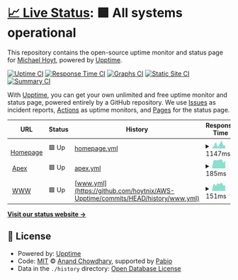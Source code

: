 # [📈 Live Status](https://up.improvementwizard.com): <!--live status--> **🟩 All systems operational**

This repository contains the open-source uptime monitor and status page for [Michael Hoyt](https://fatfirecake.com), powered by [Upptime](https://github.com/upptime/upptime).

[![Uptime CI](https://github.com/hoytnix/AWS-Upptime/workflows/Uptime%20CI/badge.svg)](https://github.com/hoytnix/AWS-Upptime/actions?query=workflow%3A%22Uptime+CI%22)
[![Response Time CI](https://github.com/hoytnix/AWS-Upptime/workflows/Response%20Time%20CI/badge.svg)](https://github.com/hoytnix/AWS-Upptime/actions?query=workflow%3A%22Response+Time+CI%22)
[![Graphs CI](https://github.com/hoytnix/AWS-Upptime/workflows/Graphs%20CI/badge.svg)](https://github.com/hoytnix/AWS-Upptime/actions?query=workflow%3A%22Graphs+CI%22)
[![Static Site CI](https://github.com/hoytnix/AWS-Upptime/workflows/Static%20Site%20CI/badge.svg)](https://github.com/hoytnix/AWS-Upptime/actions?query=workflow%3A%22Static+Site+CI%22)
[![Summary CI](https://github.com/hoytnix/AWS-Upptime/workflows/Summary%20CI/badge.svg)](https://github.com/hoytnix/AWS-Upptime/actions?query=workflow%3A%22Summary+CI%22)

With [Upptime](https://upptime.js.org), you can get your own unlimited and free uptime monitor and status page, powered entirely by a GitHub repository. We use [Issues](https://github.com/hoytnix/AWS-Upptime/issues) as incident reports, [Actions](https://github.com/hoytnix/AWS-Upptime/actions) as uptime monitors, and [Pages](https://up.improvementwizard.com) for the status page.

<!--start: status pages-->
<!-- This summary is generated by Upptime (https://github.com/upptime/upptime) -->
<!-- Do not edit this manually, your changes will be overwritten -->
<!-- prettier-ignore -->
| URL | Status | History | Response Time | Uptime |
| --- | ------ | ------- | ------------- | ------ |
| <img alt="" src="https://icons.duckduckgo.com/ip3/www.allweathersealinc.com.ico" height="13"> [Homepage](https://www.allweathersealinc.com) | 🟩 Up | [homepage.yml](https://github.com/hoytnix/AWS-Upptime/commits/HEAD/history/homepage.yml) | <details><summary><img alt="Response time graph" src="./graphs/homepage/response-time-week.png" height="20"> 1147ms</summary><br><a href="https://up.improvementwizard.com/history/homepage"><img alt="Response time 1680" src="https://img.shields.io/endpoint?url=https%3A%2F%2Fraw.githubusercontent.com%2Fhoytnix%2FAWS-Upptime%2FHEAD%2Fapi%2Fhomepage%2Fresponse-time.json"></a><br><a href="https://up.improvementwizard.com/history/homepage"><img alt="24-hour response time 1090" src="https://img.shields.io/endpoint?url=https%3A%2F%2Fraw.githubusercontent.com%2Fhoytnix%2FAWS-Upptime%2FHEAD%2Fapi%2Fhomepage%2Fresponse-time-day.json"></a><br><a href="https://up.improvementwizard.com/history/homepage"><img alt="7-day response time 1147" src="https://img.shields.io/endpoint?url=https%3A%2F%2Fraw.githubusercontent.com%2Fhoytnix%2FAWS-Upptime%2FHEAD%2Fapi%2Fhomepage%2Fresponse-time-week.json"></a><br><a href="https://up.improvementwizard.com/history/homepage"><img alt="30-day response time 1219" src="https://img.shields.io/endpoint?url=https%3A%2F%2Fraw.githubusercontent.com%2Fhoytnix%2FAWS-Upptime%2FHEAD%2Fapi%2Fhomepage%2Fresponse-time-month.json"></a><br><a href="https://up.improvementwizard.com/history/homepage"><img alt="1-year response time 1680" src="https://img.shields.io/endpoint?url=https%3A%2F%2Fraw.githubusercontent.com%2Fhoytnix%2FAWS-Upptime%2FHEAD%2Fapi%2Fhomepage%2Fresponse-time-year.json"></a></details> | <details><summary><a href="https://up.improvementwizard.com/history/homepage">100.00%</a></summary><a href="https://up.improvementwizard.com/history/homepage"><img alt="All-time uptime 99.98%" src="https://img.shields.io/endpoint?url=https%3A%2F%2Fraw.githubusercontent.com%2Fhoytnix%2FAWS-Upptime%2FHEAD%2Fapi%2Fhomepage%2Fuptime.json"></a><br><a href="https://up.improvementwizard.com/history/homepage"><img alt="24-hour uptime 100.00%" src="https://img.shields.io/endpoint?url=https%3A%2F%2Fraw.githubusercontent.com%2Fhoytnix%2FAWS-Upptime%2FHEAD%2Fapi%2Fhomepage%2Fuptime-day.json"></a><br><a href="https://up.improvementwizard.com/history/homepage"><img alt="7-day uptime 100.00%" src="https://img.shields.io/endpoint?url=https%3A%2F%2Fraw.githubusercontent.com%2Fhoytnix%2FAWS-Upptime%2FHEAD%2Fapi%2Fhomepage%2Fuptime-week.json"></a><br><a href="https://up.improvementwizard.com/history/homepage"><img alt="30-day uptime 100.00%" src="https://img.shields.io/endpoint?url=https%3A%2F%2Fraw.githubusercontent.com%2Fhoytnix%2FAWS-Upptime%2FHEAD%2Fapi%2Fhomepage%2Fuptime-month.json"></a><br><a href="https://up.improvementwizard.com/history/homepage"><img alt="1-year uptime 99.98%" src="https://img.shields.io/endpoint?url=https%3A%2F%2Fraw.githubusercontent.com%2Fhoytnix%2FAWS-Upptime%2FHEAD%2Fapi%2Fhomepage%2Fuptime-year.json"></a></details>
| <img alt="" src="https://icons.duckduckgo.com/ip3/improvementwizard.com.ico" height="13"> [Apex](https://improvementwizard.com) | 🟩 Up | [apex.yml](https://github.com/hoytnix/AWS-Upptime/commits/HEAD/history/apex.yml) | <details><summary><img alt="Response time graph" src="./graphs/apex/response-time-week.png" height="20"> 185ms</summary><br><a href="https://up.improvementwizard.com/history/apex"><img alt="Response time 216" src="https://img.shields.io/endpoint?url=https%3A%2F%2Fraw.githubusercontent.com%2Fhoytnix%2FAWS-Upptime%2FHEAD%2Fapi%2Fapex%2Fresponse-time.json"></a><br><a href="https://up.improvementwizard.com/history/apex"><img alt="24-hour response time 230" src="https://img.shields.io/endpoint?url=https%3A%2F%2Fraw.githubusercontent.com%2Fhoytnix%2FAWS-Upptime%2FHEAD%2Fapi%2Fapex%2Fresponse-time-day.json"></a><br><a href="https://up.improvementwizard.com/history/apex"><img alt="7-day response time 185" src="https://img.shields.io/endpoint?url=https%3A%2F%2Fraw.githubusercontent.com%2Fhoytnix%2FAWS-Upptime%2FHEAD%2Fapi%2Fapex%2Fresponse-time-week.json"></a><br><a href="https://up.improvementwizard.com/history/apex"><img alt="30-day response time 174" src="https://img.shields.io/endpoint?url=https%3A%2F%2Fraw.githubusercontent.com%2Fhoytnix%2FAWS-Upptime%2FHEAD%2Fapi%2Fapex%2Fresponse-time-month.json"></a><br><a href="https://up.improvementwizard.com/history/apex"><img alt="1-year response time 216" src="https://img.shields.io/endpoint?url=https%3A%2F%2Fraw.githubusercontent.com%2Fhoytnix%2FAWS-Upptime%2FHEAD%2Fapi%2Fapex%2Fresponse-time-year.json"></a></details> | <details><summary><a href="https://up.improvementwizard.com/history/apex">100.00%</a></summary><a href="https://up.improvementwizard.com/history/apex"><img alt="All-time uptime 100.00%" src="https://img.shields.io/endpoint?url=https%3A%2F%2Fraw.githubusercontent.com%2Fhoytnix%2FAWS-Upptime%2FHEAD%2Fapi%2Fapex%2Fuptime.json"></a><br><a href="https://up.improvementwizard.com/history/apex"><img alt="24-hour uptime 100.00%" src="https://img.shields.io/endpoint?url=https%3A%2F%2Fraw.githubusercontent.com%2Fhoytnix%2FAWS-Upptime%2FHEAD%2Fapi%2Fapex%2Fuptime-day.json"></a><br><a href="https://up.improvementwizard.com/history/apex"><img alt="7-day uptime 100.00%" src="https://img.shields.io/endpoint?url=https%3A%2F%2Fraw.githubusercontent.com%2Fhoytnix%2FAWS-Upptime%2FHEAD%2Fapi%2Fapex%2Fuptime-week.json"></a><br><a href="https://up.improvementwizard.com/history/apex"><img alt="30-day uptime 100.00%" src="https://img.shields.io/endpoint?url=https%3A%2F%2Fraw.githubusercontent.com%2Fhoytnix%2FAWS-Upptime%2FHEAD%2Fapi%2Fapex%2Fuptime-month.json"></a><br><a href="https://up.improvementwizard.com/history/apex"><img alt="1-year uptime 100.00%" src="https://img.shields.io/endpoint?url=https%3A%2F%2Fraw.githubusercontent.com%2Fhoytnix%2FAWS-Upptime%2FHEAD%2Fapi%2Fapex%2Fuptime-year.json"></a></details>
| <img alt="" src="https://icons.duckduckgo.com/ip3/www.improvementwizard.com.ico" height="13"> [WWW](https://www.improvementwizard.com) | 🟩 Up | [www.yml](https://github.com/hoytnix/AWS-Upptime/commits/HEAD/history/www.yml) | <details><summary><img alt="Response time graph" src="./graphs/www/response-time-week.png" height="20"> 151ms</summary><br><a href="https://up.improvementwizard.com/history/www"><img alt="Response time 203" src="https://img.shields.io/endpoint?url=https%3A%2F%2Fraw.githubusercontent.com%2Fhoytnix%2FAWS-Upptime%2FHEAD%2Fapi%2Fwww%2Fresponse-time.json"></a><br><a href="https://up.improvementwizard.com/history/www"><img alt="24-hour response time 197" src="https://img.shields.io/endpoint?url=https%3A%2F%2Fraw.githubusercontent.com%2Fhoytnix%2FAWS-Upptime%2FHEAD%2Fapi%2Fwww%2Fresponse-time-day.json"></a><br><a href="https://up.improvementwizard.com/history/www"><img alt="7-day response time 151" src="https://img.shields.io/endpoint?url=https%3A%2F%2Fraw.githubusercontent.com%2Fhoytnix%2FAWS-Upptime%2FHEAD%2Fapi%2Fwww%2Fresponse-time-week.json"></a><br><a href="https://up.improvementwizard.com/history/www"><img alt="30-day response time 152" src="https://img.shields.io/endpoint?url=https%3A%2F%2Fraw.githubusercontent.com%2Fhoytnix%2FAWS-Upptime%2FHEAD%2Fapi%2Fwww%2Fresponse-time-month.json"></a><br><a href="https://up.improvementwizard.com/history/www"><img alt="1-year response time 203" src="https://img.shields.io/endpoint?url=https%3A%2F%2Fraw.githubusercontent.com%2Fhoytnix%2FAWS-Upptime%2FHEAD%2Fapi%2Fwww%2Fresponse-time-year.json"></a></details> | <details><summary><a href="https://up.improvementwizard.com/history/www">100.00%</a></summary><a href="https://up.improvementwizard.com/history/www"><img alt="All-time uptime 99.76%" src="https://img.shields.io/endpoint?url=https%3A%2F%2Fraw.githubusercontent.com%2Fhoytnix%2FAWS-Upptime%2FHEAD%2Fapi%2Fwww%2Fuptime.json"></a><br><a href="https://up.improvementwizard.com/history/www"><img alt="24-hour uptime 100.00%" src="https://img.shields.io/endpoint?url=https%3A%2F%2Fraw.githubusercontent.com%2Fhoytnix%2FAWS-Upptime%2FHEAD%2Fapi%2Fwww%2Fuptime-day.json"></a><br><a href="https://up.improvementwizard.com/history/www"><img alt="7-day uptime 100.00%" src="https://img.shields.io/endpoint?url=https%3A%2F%2Fraw.githubusercontent.com%2Fhoytnix%2FAWS-Upptime%2FHEAD%2Fapi%2Fwww%2Fuptime-week.json"></a><br><a href="https://up.improvementwizard.com/history/www"><img alt="30-day uptime 100.00%" src="https://img.shields.io/endpoint?url=https%3A%2F%2Fraw.githubusercontent.com%2Fhoytnix%2FAWS-Upptime%2FHEAD%2Fapi%2Fwww%2Fuptime-month.json"></a><br><a href="https://up.improvementwizard.com/history/www"><img alt="1-year uptime 99.76%" src="https://img.shields.io/endpoint?url=https%3A%2F%2Fraw.githubusercontent.com%2Fhoytnix%2FAWS-Upptime%2FHEAD%2Fapi%2Fwww%2Fuptime-year.json"></a></details>

<!--end: status pages-->

[**Visit our status website →**](https://up.improvementwizard.com)

## 📄 License

- Powered by: [Upptime](https://github.com/upptime/upptime)
- Code: [MIT](./LICENSE) © [Anand Chowdhary](https://anandchowdhary.com), supported by [Pabio](https://pabio.com)
- Data in the `./history` directory: [Open Database License](https://opendatacommons.org/licenses/odbl/1-0/)
